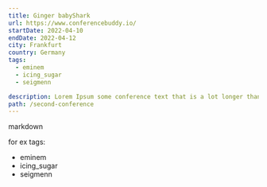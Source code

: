 ```yaml
---
title: Ginger babyShark
url: https://www.conferencebuddy.io/
startDate: 2022-04-10
endDate: 2022-04-12
city: Frankfurt
country: Germany
tags:
  - eminem
  - icing_sugar
  - seigmenn

description: Lorem Ipsum some conference text that is a lot longer than the other one so we can see how it looks.
path: /second-conference
---
```


markdown

for ex
tags:
  - eminem
  - icing_sugar
  - seigmenn
